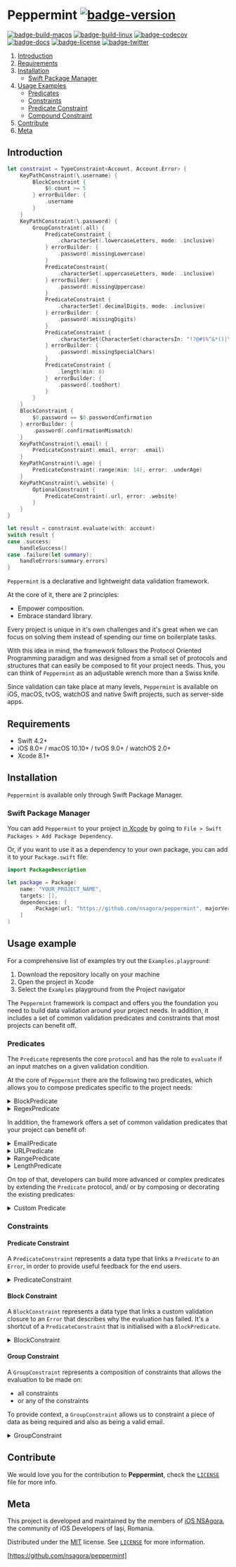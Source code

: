 # Peppermint [![badge-version]][url-peppermint]

[![badge-build-macos]][url-peppermint]
[![badge-build-linux]][url-peppermint]
[![badge-codecov]][url-codecov]
[![badge-docs]][url-peppermint-docs]
[![badge-license]][url-license]
[![badge-twitter]][url-twitter]

1. [Introduction](#introduction)
2. [Requirements](#requirements)
3. [Installation](#installation)
   - [Swift Package Manager](#swift-package-manager)
4. [Usage Examples](#usage-examples)
   - [Predicates](#predicates)
   - [Constraints](#constraints)
   - [Predicate Constraint](#predicate-constraint)
   - [Compound Constraint](#compound-constraint)
5. [Contribute](#contribute)
6. [Meta](#meta)

## Introduction

```swift
let constraint = TypeConstraint<Account, Account.Error> {
    KeyPathConstraint(\.username) {
        BlockConstraint {
            $0.count >= 5
        } errorBuilder: {
            .username
        }
    }
    KeyPathConstraint(\.password) {
        GroupConstraint(.all) {
            PredicateConstraint {
                .characterSet(.lowercaseLetters, mode: .inclusive)
            } errorBuilder: {
                .password(.missingLowercase)
            }
            PredicateConstraint{
                .characterSet(.uppercaseLetters, mode: .inclusive)
            } errorBuilder: {
                .password(.missingUppercase)
            }
            PredicateConstraint {
                .characterSet(.decimalDigits, mode: .inclusive)
            } errorBuilder: {
                .password(.missingDigits)
            }
            PredicateConstraint {
                .characterSet(CharacterSet(charactersIn: "!?@#$%^&*()|\\/<>,.~`_+-="), mode: .inclusive)
            } errorBuilder: {
                .password(.missingSpecialChars)
            }
            PredicateConstraint {
                .length(min: 8)
            }  errorBuilder: {
                .password(.tooShort)
            }
        }
    }
    BlockConstraint {
        $0.password == $0.passwordConfirmation
    } errorBuilder: {
        .password(.confirmationMismatch)
    }
    KeyPathConstraint(\.email) {
        PredicateConstraint(.email, error: .email)
    }
    KeyPathConstraint(\.age) {
        PredicateConstraint(.range(min: 14), error: .underAge)
    }
    KeyPathConstraint(\.website) {
        OptionalConstraint {
            PredicateConstraint(.url, error: .website)
        }
    }
}

let result = constraint.evaluate(with: account)
switch result {
case .success:
    handleSuccess()
case .failure(let summary):
    handleErrors(summary.errors)
}

```
 
`Peppermint` is a declarative and lightweight data validation framework.

At the core of it, there are 2 principles:

- Empower composition.
- Embrace standard library.

Every project is unique in it's own challenges and it's great when we can focus on solving them instead of spending our time on boilerplate tasks.

With this idea in mind, the framework follows the Protocol Oriented Programming paradigm and was designed from a small set of protocols and structures that can easily be composed to fit your project needs. Thus, you can think of `Peppermint` as an adjustable wrench more than a Swiss knife.

Since validation can take place at many levels, `Peppermint` is available on iOS, macOS, tvOS, watchOS and native Swift projects, such as server-side apps.

## Requirements

- Swift 4.2+
- iOS 8.0+ / macOS 10.10+ / tvOS 9.0+ / watchOS 2.0+
- Xcode 8.1+

## Installation

`Peppermint` is available only through Swift Package Manager.

### Swift Package Manager

You can add `Peppermint` to your project [in Xcode][url-swift-package-manager] by going to  `File > Swift Packages > Add Package Dependency`.

Or, if you want to use it as a dependency to your own package, you can add it to your `Package.swift` file:

```swift
import PackageDescription

let package = Package(
    name: "YOUR_PROJECT_NAME",
    targets: [],
    dependencies: [
        .Package(url: "https://github.com/nsagora/peppermint", majorVersion: 1),
    ]
)
```

## Usage example

For a comprehensive list of examples try out the `Examples.playground`:

1. Download the repository locally on your machine
2. Open the project in Xcode
4. Select the `Examples` playground from the Project navigator

The `Peppermint` framework is compact and offers you the foundation you need to build data validation around your project needs. In addition, it includes a set of common validation predicates and constraints that most projects can benefit off.

### Predicates

The `Predicate` represents the core `protocol` and has the role to `evaluate` if an input matches on a given validation condition.

At the core of `Peppermint` there are the following two predicates, which allows you to compose predicates specific to the project needs:

<details>
<summary>BlockPredicate</summary>

```swift
let predicate = BlockPredicate<String> { $0.characters.count > 2 }
predicate.evaluate(with: "a") // returns false
predicate.evaluate(with: "abc") // returns true
```
</details>

<details>
<summary>RegexPredicate</summary>

```swift
let predicate = RegexPredicate(expression: "^[a-z]$")
predicate.evaluate(with: "a") // returns true
predicate.evaluate(with: "5") // returns false
predicate.evaluate(with: "ab") // returns false
```
</details>

In addition, the framework offers a set of common validation predicates that your project can benefit of:

<details>
<summary>EmailPredicate</summary>

```swift
let predicate = EmailPredicate()
predicate.evaluate(with: "hello@") // returns false
predicate.evaluate(with: "hello@nsagora.com") // returns true
predicate.evaluate(with: "héllo@nsagora.com") // returns true
```
</details>

<details>
<summary>URLPredicate</summary>

```swift
let predicate = URLPredicate()
predicate.evaluate(with: "http://www.url.com") // returns true
predicate.evaluate(with: "http:\\www.url.com") // returns false
```
</details>

<details>
<summary>RangePredicate</summary>

```swift
let predicate = let range = RangePredicate(10...20)
predicate.evaluate(with: 15) // returns true
predicate.evaluate(with: 21) // returns false
```
</details>

<details>
<summary>LengthPredicate</summary>

```swift
let predicate = LengthPredicate<String>(min: 5)
predicate.evaluate(with: "abcde")   // returns true
predicate.evaluate(with: "abcd")    // returns false
```
</details>

On top of that, developers can build more advanced or complex predicates by extending the `Predicate` protocol, and/ or by composing or decorating the existing predicates:

<details>
<summary>Custom Predicate</summary>

```swift
public struct CustomPredicate: Predicate {

    public typealias InputType = String

    private let custom: String

    public init(custom: String) {
        self.custom = custom
    }

    public func evaluate(with input: String) -> Bool {
        return input == custom
    }
}

let predicate = CustomPredicate(custom: "alphabet")
predicate.evaluate(with: "alp") // returns false
predicate.evaluate(with: "alpha") // returns false
predicate.evaluate(with: "alphabet") // returns true
```

</details>

### Constraints

#### Predicate Constraint

A `PredicateConstraint` represents a data type that links a `Predicate` to an `Error`, in order to provide useful feedback for the end users.

<details>
<summary>PredicateConstraint</summary>

```swift
let constraint = PredicateConstraint<String, MyError>(.email, error: .invalid)

let result = constraint.evaluate(with: "hello@nsagora.com")
switch result {
case .valid:
    print("Hi there 👋!")
case .invalid(let summary):
    print("Oh, I was expecting a valid email address!")
}  // prints "Hi there 👋!"
```

```swift
enum MyError: Error {
    case invalid
}
```

</details>

#### Block Constraint

A `BlockConstraint` represents a data type that links a custom validation closure to an `Error` that describes why the evaluation has failed. It's a shortcut of a `PredicateConstraint` that is initialised with a `BlockPredicate`.

<details>
<summary>BlockConstraint</summary>

```swift
let constraint = BlockConstraint<Int, MyError> {
    $0 % 2 == 0
} errorBuilder: {
    .magicNumber
}

constraint.evaluate(with: 3)
```

```swift
enum Failure: MyError {
    case magicNumber
}
```

</details>

#### Group Constraint

A `GroupConstraint` represents a composition of constraints that allows the evaluation to be made on:

- all constraints
- or any of the constraints

To provide context, a `GroupConstraint` allows us to constraint a piece of data as being required and also as being a valid email.

<details>
<summary>GroupConstraint</summary

An example of a  registration form, whereby users are prompted to enter a strong _password_. This process typically entails some form of validation, but the logic itself is often unstructured and spread out through a view controller.

`Peppermint` seeks instead to consolidate, standardise, and make explicit the logic that is being used to validate user input. To this end, the below example demonstrates construction of a full `GroupConstraint` object that can be used to enforce requirements on the user's password data:

```swift
var passwordConstraint = GroupConstraint<String, Form.Password>(.all) {
    PredicateConstraint {
        .characterSet(.lowercaseLetters, mode: .loose)
    } errorBuilder: {
        .missingLowercase
    }
    PredicateConstraint{
        .characterSet(.uppercaseLetters, mode: .loose)
    } errorBuilder: {
        .missingUppercase
    }
    PredicateConstraint {
        .characterSet(.decimalDigits, mode: .loose)
    } errorBuilder: {
        .missingDigits
    }
    PredicateConstraint {
        .characterSet(CharacterSet(charactersIn: "!?@#$%^&*()|\\/<>,.~`_+-="), mode: .loose)
    } errorBuilder: {
        .missingSpecialChars
    }
    PredicateConstraint {
        .length(min: 8)
    }  errorBuilder: {
        .minLength(8)
    }
}

let password = "3nGuard!"
let result = passwordConstraint.evaluate(with: password)

switch result {
case .success:
    print("Wow, that's a 💪 password!")
case .failure(let summary):
    print(summary.errors.map({$0.localizedDescription}))
} // prints "Wow, that's a 💪 password!"
```

From above, we see that once we've constructed the `passwordConstraint`, we're simply calling `evaluate(with:)` to get our evaluation `Result`. This contains a `Summary` that can be handled as we please.

</details>

## Contribute

We would love you for the contribution to **Peppermint**, check the [`LICENSE`][url-license-file] file for more info.

## Meta

This project is developed and maintained by the members of [iOS NSAgora][url-twitter], the community of iOS Developers of Iași, Romania.

Distributed under the [MIT][url-license] license. See [`LICENSE`][url-license-file] for more information.

[https://github.com/nsagora/peppermint]

[url-peppermint]: https://github.com/nsagora/peppermint
[url-peppermint-docs]: https://nsagora.github.io/peppermint/
[url-swift-package-manager]: https://developer.apple.com/documentation/xcode/adding_package_dependencies_to_your_app
[url-license]: http://choosealicense.com/licenses/mit/
[url-license-file]: https://github.com/nsagora/peppermint/blob/master/LICENSE
[url-twitter]: https://twitter.com/nsagora
[url-codecov]: https://codecov.io/gh/nsagora/peppermint
[badge-license]: https://img.shields.io/badge/license-MIT-blue.svg?style=flat
[badge-twitter]: https://img.shields.io/badge/twitter-%40nsgaora-blue.svg?style=flat
[badge-build-macos]: https://github.com/nsagora/peppermint/actions/workflows/build-macos.yml/badge.svg
[badge-build-linux]: https://github.com/nsagora/peppermint/actions/workflows/build-linux.yml/badge.svg
[badge-codecov]: https://codecov.io/gh/nsagora/peppermint/branch/develop/graph/badge.svg
[badge-version]: https://img.shields.io/badge/version-1.0.0-blue.svg?style=flat
[badge-docs]: https://img.shields.io/badge/docs-90%25-brightgreen.svg?style=flat
